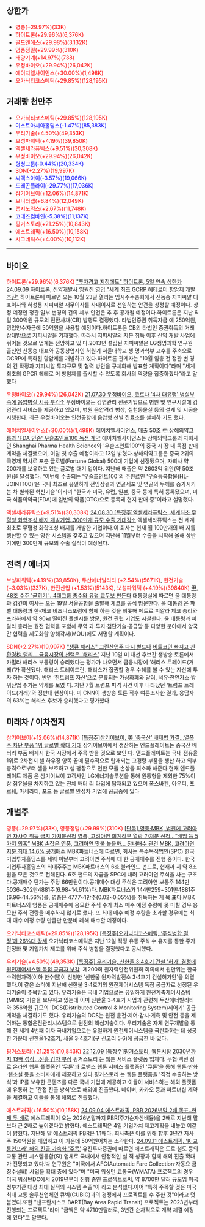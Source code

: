 ## 상한가
- <span style="color: red;">영풍(+29.97%)(33K)</span>
- <span style="color: red;">하이트론(+29.96%)(6,376K)</span>
- <span style="color: red;">골드앤에스(+29.98%)(3,132K)</span>
- <span style="color: red;">영풍정밀(+29.99%)(310K)</span>
- <span style="color: red;">태양기계(+14.97%)(738)</span>
- <span style="color: red;">우정바이오(+29.94%)(26,042K)</span>
- <span style="color: red;">에이치엘사이언스(+30.00%)(1,498K)</span>
- <span style="color: red;">오가닉티코스메틱(+29.85%)(128,195K)</span>
## 거래량 천만주
- <span style="color: red;">오가닉티코스메틱(+29.85%)(128,195K)</span>
- <span style="color: blue;">이스트아시아홀딩스(-1.47%)(85,383K)</span>
- <span style="color: red;">우리기술(+4.50%)(49,353K)</span>
- <span style="color: red;">보성파워텍(+4.19%)(39,850K)</span>
- <span style="color: red;">엑셀세라퓨틱스(+9.51%)(30,308K)</span>
- <span style="color: red;">우정바이오(+29.94%)(26,042K)</span>
- <span style="color: blue;">헝셩그룹(-0.44%)(20,334K)</span>
- <span style="color: red;">SDN(+2.27%)(19,997K)</span>
- <span style="color: blue;">씨엑스아이(-3.57%)(19,066K)</span>
- <span style="color: blue;">드래곤플라이(-29.77%)(17,036K)</span>
- <span style="color: red;">삼기이브이(+12.06%)(14,871K)</span>
- <span style="color: red;">모니터랩(+6.84%)(12,049K)</span>
- <span style="color: red;">랩지노믹스(+2.67%)(11,748K)</span>
- <span style="color: blue;">코데즈컴바인(-5.38%)(11,137K)</span>
- <span style="color: red;">핑거스토리(+21.25%)(10,843K)</span>
- <span style="color: red;">에스트래픽(+16.50%)(10,158K)</span>
- <span style="color: red;">시그네틱스(+4.00%)(10,112K)</span>

---
## 바이오
<span style="color: red;">하이트론(+29.96%)(6,376K)</span>
["투자경고 지정에도" 하이트론, 5일 연속 상한가](https://www.newsis.com/view/NISX20240913_0002887769)
[24.09.09 하이트론, 신약개발사 임원진 영입 "세계 최초 GCRP 헤테로머 항암제 개발 추진"](https://news.mt.co.kr/mtview.php?no=2024090908205883136)
하이트론에 따르면 오는 10월 23일 열리는 임시주주총회에서 신동승 지피씨알 대표이사와 허성룡 지피씨알 재무이사를 사내이사로 선임하는 안건을 상정할 예정이다. 상정 예정인 정관 일부 변경의 건의 세부 안건은 추 후 공개될 예정이다.하이트론은 지난 6일 300억원 규모의 전환사채(CB) 발행도 결정했다. 타법인증권 취득자금 에 250억원, 영업양수자금에 50억원을 사용할 예정이다.하이트론은 CB의 타법인 증권취득의 거래 상대방으로 지피씨알을 기재했다. 따라서 지피씨알의 지분 취득 이후 신약 개발 사업에 뛰어들 것으로 업계는 전망하고 있 다.2013년 설립된 지피씨알은 LG생명과학 연구원 출신인 신동승 대표와 공동창업자인 허원기 서울대학교 생 명과학부 교수를 주축으로 GCRP에 특화된 항암제를 개발하고 있다.하이트론 관계자는 "10월 임총 전 정관 변 경의 건 확정과 지피씨알 투자규모 및 협력 방안을 구체화해 발표할 계획이다"라며 "세계 최초의 GPCR 헤테로 머 항암제를 출시할 수 있도록 회사의 역량을 집중하겠다"라고 말했다

<span style="color: red;">우정바이오(+29.94%)(26,042K)</span>
[21.07.30 우정바이오, 코로나 '4차 대유행' 병실부족에 음압병실 시공 부각↑](https://www.sentv.co.kr/news/view/599041)
우정바이오는 감염관리 전문기업으로 병원 및 연구시설에 감염관리 서비스를 제공하고 있으며, 병원 음압격리 병상, 실험동물실 등의 설계 및 시공을 시행한다. 최근 우정바이오는 인천공항에 음압형 선별 진료소를 설치하 기도 했다.

<span style="color: red;">에이치엘사이언스(+30.00%)(1,498K)</span>
[에이치엘사이언스, 매출 50조 中 상해의약그룹과 'FDA 인증' 우슬조인트100 독점 계약](https://www.newsprime.co.kr/news/article/?no=655032)
에이치엘사이언스는 상해의약그룹의 자회사인 Shanghai Pharma Health Science와 '우슬조인트100'의 중국 시 장 내 독점 판매계약을 체결했으며, 이달 첫 수출 예정이라고 13일 밝혔다.상해의약그룹은 중국 2위의 국영제 약사로 포춘 글로벌(Fortune Global) 500대 기업에 선정됐으며, 자회사 약 200개를 보유하고 있는 글로벌 대기 업이다. 지난해 매출은 약 2603억 위안(약 50조원)을 달성했다. "이번에 수출되는 '우슬조인트100'의 주원료인 '우슬등복합물(HL-JOINT100)'은 국내 최초로 유일하게 전임상결과 연골세포 및 연골의 두께를 증가시키는 차 별화된 혁신기술"이라며 "한국과 미국, 유럽, 일본, 중국 등에 특허 등록됐으며, 미국 식품의약국(FDA)에 일반의 약품(OTC)으로 등록돼 현지 판매 중"이라고 설명했다.

<span style="color: red;">엑셀세라퓨틱스(+9.51%)(30,308K)</span>
[24.08.30 [특징주]엑셀세라퓨틱스, 세계최초 무혈청 화학조성 배지 개발기업..300만개 규모 수출 기대감↑](https://www.fnnews.com/news/202408300903061501)
엑셀세라퓨틱스는 전 세계 최초로 무혈청 화학조성 배지를 개발한 기업이다.이 회사는 현재 월 100만개의 배 지를 생산할 수 있는 양산 시스템을 갖추고 있으며 지난해 11월부터 수출을 시작해 올해 상반기에만 300만개 규모의 수출 실적이 예상된다.

## 전력 / 에너지
<span style="color: red;">보성파워텍(+4.19%)(39,850K)</span>, <span style="color: red;">두산에너빌리티 (+2.54%)(5671K)</span>, <span style="color: red;">한전기술 (+3.03%)(337K)</span>, <span style="color: red;">한전산업 (+1.53%)(5143K)</span>, <span style="color: red;">보성파워텍 (+4.19%)(39840K)</span>
[尹, 48조 수주 '굳히기'…4대그룹 총수와 유럽 교두보 만든다](https://n.news.naver.com/mnews/article/011/0004392058)
대통령실에 따르면 윤 대통령과 김건희 여사는 오는 19일 서울공항을 출발해 체코를 공식 방문한다. 윤 대통령 은 파벨 대통령과 한-체코 비즈니스포럼에 함께 하는 것을 비롯해 페트르 피알라 체코 총리와 프라하에서 약 90㎞ 떨어진 풀젠시를 방문, 원전 관련 기업도 시찰한다. 윤 대통령과 피알라 총리는 원전 협력을 포함해 무역 과 투자·첨단기술·공급망 등 다양한 분야에서 양국 간 협력을 제도화할 양해각서(MOU)에도 서명할 계획이다.

<span style="color: red;">SDN(+2.27%)(19,997K)</span>
["생큐 해리스" 그린산업주 다시 볕드나](https://www.mk.co.kr/news/stock/11116659)
[비트코인 빠지고 친환경株 랠리… 금융시장의 선택은 '해리스'](https://www.chosun.com/economy/money/2024/09/13/R4GBVHMNL5CLTPZ2ZC5KU5445Q/?utm_source=naver&utm_medium=referral&utm_campaign=naver-news)
지난 10일 미 대선 후보간 생방송 토론에서 카멀라 해리스 부통령이 승리했다는 평가가 나오면서 금융시장에 ‘해리스 트레이드(거래)’가 확산됐다. 해리스 트레이드란, 해리스가 집권할 경우 수혜를 볼 수 있는 자산에 투자 하는 것이다. 반면 ‘친트럼프 자산’으로 분류되는 가상화폐와 달러, 석유·천연가스·방위산업 주가는 약세를 보였 다. 지난 7월 트럼프 피격 사건 이후 나타났던 ‘트럼프 트레이드(거래)’와 정반대 현상이다. 미 CNN이 생방송 토론 직후 여론조사한 결과, 응답자의 63%는 해리스 후보가 승리했다고 평가했다.

## 미래차 / 이차전지
<span style="color: red;">삼기이브이(+12.06%)(14,871K)</span>
[[특징주]삼기이브이, 美 ‘중국산’ 배제법 가결...열폭주 차단 부품 1위 글로벌 확대 기대](https://www.edaily.co.kr/News/Read?newsId=02325526639019792&mediaCodeNo=257&OutLnkChk=Y)
삼기이브이에서 생산하는 엔드플레이트는 중국산 배터리 부품 배제시 한국 시장에서 주목 받을 것으로 보인 다. 앤드플레이트는 국내 점유율 1위로 2차전지 셀 하우징 양쪽 끝에 필수적으로 탑재되는 고경량 부품을 생산 하고 외부 충격으로부터 셀을 보호하고 셀 팽창으로 인한 모듈 손상을 최소화 해준다.현재 엔드플레이트 제품 은 삼기이브이 고객사인 LG에너지솔루션을 통해 원통형을 제외한 75%이상 점유율을 차지하고 있는 전체 배터 리 타입에 탑재되고 있으며 폭스바겐, 아우디, 포르쉐, 마세라티, 포드 등 글로벌 완성차 기업에 공급중에 있다
## 개별주
<span style="color: red;">영풍(+29.97%)(33K)</span>, <span style="color: red;">영풍정밀(+29.99%)(310K)</span>
[[단독] 영풍·MBK, 법원에 고려아연 자사주 취득 금지 가처분신청](https://marketinsight.hankyung.com/article/202409137075r)
[영풍, 고려아연 회계장부 열람 가처분 신청…“배임 등 5가지 의혹”](https://www.dailian.co.kr/news/view/1407357)
[MBK 손잡은 영풍, 고려아연 맞불 놓을까... 장내매수 관건](https://biz.chosun.com/industry/company/2024/09/12/PVAX2BET3NHPJNMHKYGZ6ZTYKE/?utm_source=naver&utm_medium=original&utm_campaign=biz)
[MBK, 고려아연 지분 최대 14.6% 공개매수](https://biz.chosun.com/stock/stock_general/2024/09/13/F2ESDAS33RAQ7LFT7Q55CFEB7A/?utm_source=naver&utm_medium=original&utm_campaign=biz)
MBK파트너스에 따르면, 회사는 특수목적법인(SPC) 한국기업투자홀딩스를 세워 이날부터 고려아연 주식에 대 한 공개매수를 진행 중이다. 한국기업투자홀딩스의 최대주주는 MBK파트너스의 6호 블라인드 펀드로, 현재까 지 약 8조원을 모은 것으로 전해진다. 6호 펀드의 자금을 SPC에 내려 고려아연 주식을 사는 구조다.공개매수 단가는 주당 66만원이다.공개매수 대상 주식은 고려아연 보통주 144만5036~302만4881주(6.98~14.61%)다. MBK파트너스가 144만259~301만4881주(6.96~14.56%)를, 영풍은 4777~1만주(0.02~0.05%)를 취득하는 게 목 표다.MBK 파트너스와 영풍은 공개매수에 응모한 주식 수가 최소 매수 예정 수량에 못 미칠 경우 응모한 주식 전량을 매수하지 않기로 했다. 또 최대 매수 예정 수량을 초과할 경우에는 최대 매수 예정 수량 만큼만 안분비 례해 매수할 예정이다.

<span style="color: red;">오가닉티코스메틱(+29.85%)(128,195K)</span>
[[특징주]오가닉티코스메틱, ‘주식병합 결정’에 26%대 강세](https://m.edaily.co.kr/News/Read?newsId=01990966639019792&mediaCodeNo=257)
오가닉티코스메틱은 지난 12일 적정 유통 주식 수 유지를 통한 주가 안정화 및 기업가치 제고를 위해 주식 병합을 결정했다고 공시했다.

<span style="color: red;">우리기술(+4.50%)(49,353K)</span>
[[특징주] 우리기술, 신한울 3·4호기 건설 '허가' 결정에 원전제어시스템 독점 공급자 부각](https://www.moneys.co.kr/article/2024091213443565359)
 제200회 원자력안전위원회 회의에서 원안위는 한국수력원자력(이하 한수원)이 신청한 '신한울 원자력발전소 3·4호기 건설허가안'을 의결했다.이 같은 소식에 지난해 신한울 3·4호기의 원전제어시스템 독점 공급자로 선정된 우리기술이 주목받고 있다. 우리기술은 국내 기업으로는 유일하게 원전계측제어시스템(MMIS) 기술을 보유하고 있는데 이미 신한울 3·4호기 사업과 관련해 두산에너빌리티와 356억원 규모의 'DCS(Distributed Control & Monitoring System)제어기' 공급계약을 체결하기도 했다. 우리기술의 DCS는 원전 운전·제어·감시·계측 및 안전 등을 제어하는 통합운전관리시스템으로 원전의 핵심기술이다. 우리기술은 자체 연구개발을 통해 전 세계 4번째 이자 국내기업으로는 유일하게 원전제어시스템을 국산화하는 데 성공한 가운데 신한울1·2호기, 새울 3·4호기(구 신고리 5·6)에 공급한 바 있다.

<span style="color: red;">핑거스토리(+21.25%)(10,843K)</span>
[22.12.09 [특징주]핑거스토리, 웹툰시장 2030년까지 13배 성장…신흥 강자 부상](https://view.asiae.co.kr/article/2022120909223097826)
핑거스토리 는 웹툰 서비스 플랫폼 업체다. 무협·액션 장르 온라인 웹툰 플랫폼인 '무툰'과 로맨스 웹툰 서비스 플랫폼인 '큐툰'을 통해 웹툰·만화·웹소설 등을 소비자에게 제공하고 있다.핑거스토리 는 웹툰 플랫폼을 '직접 수출하는 방식'과 IP를 보유한 콘텐츠를 다른 국내 기업에 제공하고 이들이 서비스하는 해외 플랫폼에 유통하 는 '간접 진출 방식'으로 해외에 진출했다. 네이버, 카카오 등과 파트너십 계약을 체결하고 이들을 통해 해외로 진출했다.

<span style="color: red;">에스트래픽(+16.50%)(10,158K)</span>
[24.09.04 에스트래픽, PBR 2026년말 2배 목표..현재 두 배로](https://www.smarttoday.co.kr/news/articleView.html?idxno=59073)
에스트래픽이 오는 2026년말까지 PBR(주가순자산배율)을 2배로 지난해 말보다 근 2배로 높이겠다고 밝혔다. 에스트래픽은 4일 기업가치 제고계획을 내놓고 이같이 밝혔다. 지난해 말 에스트래픽 PBR은 1.1배다. 회사측은 이를 위해 향후 3년간 자사주 150억원을 매입하고 이 가운데 50억원어치는 소각한다.
[24.09.11 에스트래픽, 'K-교통인프라' 해외 진출 가속화 '주목'](https://www.newsprime.co.kr/news/article/?no=654610)
유진투자증권에 따르면 에스트래픽은 도로·철도 등의 교통 관련 시스템통합(SI) 업체로 국내에서 안정적인 실 적 성장과 함께 해외 진출 확대가 전망되고 있다.박 연구원은 "미국에서 AFC(Automatic Fare Collection·자동요 금징수설비) 사업을 확대 중에 있다"며 "미국 워싱턴 교통국(WMATA) 프로젝트의 경우 미국 워싱턴DC에서 2019년부터 진행 중인 프로젝트로써, 약 8700만 달러 규모임 미국 정부기관 대상 최대 실적의 시스템 수출"이 라고 분석했다.이어 "특히 주목할 것은 미국 최대 교통 솔루션업체인 큐빅(CUBIC)과의 경쟁에서 프로젝트를 수 주한 것"이라고 덧붙였다.또한 "샌프란시스코 BART(Bay Area Rapid Transit) 프로젝트는 2023년부터 진행되는 프로젝트"라며 "금액은 약 4710만달러로, 3년간 순차적으로 계약 체결 예정에 있다"고 말했다.